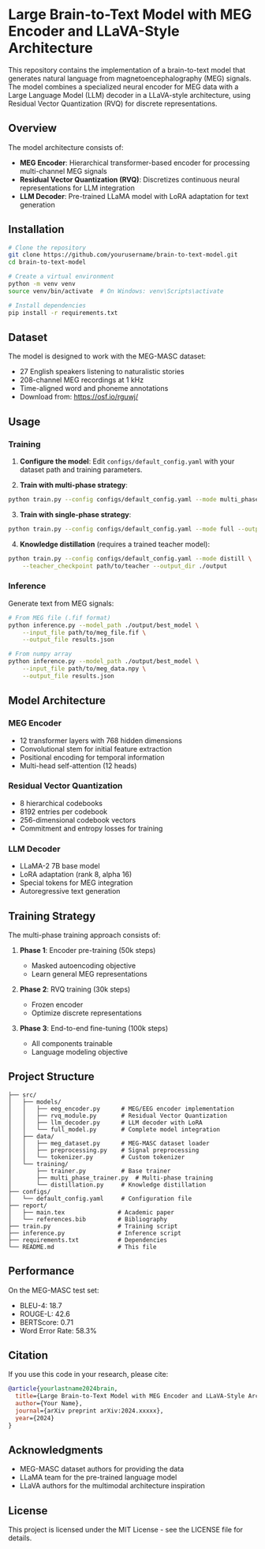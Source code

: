 # Large Brain-to-Text Model with MEG Encoder and LLaVA-Style Architecture

This repository contains the implementation of a brain-to-text model that generates natural language from magnetoencephalography (MEG) signals. The model combines a specialized neural encoder for MEG data with a Large Language Model (LLM) decoder in a LLaVA-style architecture, using Residual Vector Quantization (RVQ) for discrete representations.

## Overview

The model architecture consists of:
- **MEG Encoder**: Hierarchical transformer-based encoder for processing multi-channel MEG signals
- **Residual Vector Quantization (RVQ)**: Discretizes continuous neural representations for LLM integration
- **LLM Decoder**: Pre-trained LLaMA model with LoRA adaptation for text generation

## Installation

```bash
# Clone the repository
git clone https://github.com/yourusername/brain-to-text-model.git
cd brain-to-text-model

# Create a virtual environment
python -m venv venv
source venv/bin/activate  # On Windows: venv\Scripts\activate

# Install dependencies
pip install -r requirements.txt
```

## Dataset

The model is designed to work with the MEG-MASC dataset:
- 27 English speakers listening to naturalistic stories
- 208-channel MEG recordings at 1 kHz
- Time-aligned word and phoneme annotations
- Download from: https://osf.io/rguwj/

## Usage

### Training

1. **Configure the model**: Edit `configs/default_config.yaml` with your dataset path and training parameters.

2. **Train with multi-phase strategy**:
```bash
python train.py --config configs/default_config.yaml --mode multi_phase --output_dir ./output
```

3. **Train with single-phase strategy**:
```bash
python train.py --config configs/default_config.yaml --mode full --output_dir ./output
```

4. **Knowledge distillation** (requires a trained teacher model):
```bash
python train.py --config configs/default_config.yaml --mode distill \
    --teacher_checkpoint path/to/teacher --output_dir ./output
```

### Inference

Generate text from MEG signals:

```bash
# From MEG file (.fif format)
python inference.py --model_path ./output/best_model \
    --input_file path/to/meg_file.fif \
    --output_file results.json

# From numpy array
python inference.py --model_path ./output/best_model \
    --input_file path/to/meg_data.npy \
    --output_file results.json
```

## Model Architecture

### MEG Encoder
- 12 transformer layers with 768 hidden dimensions
- Convolutional stem for initial feature extraction
- Positional encoding for temporal information
- Multi-head self-attention (12 heads)

### Residual Vector Quantization
- 8 hierarchical codebooks
- 8192 entries per codebook
- 256-dimensional codebook vectors
- Commitment and entropy losses for training

### LLM Decoder
- LLaMA-2 7B base model
- LoRA adaptation (rank 8, alpha 16)
- Special tokens for MEG integration
- Autoregressive text generation

## Training Strategy

The multi-phase training approach consists of:

1. **Phase 1**: Encoder pre-training (50k steps)
   - Masked autoencoding objective
   - Learn general MEG representations

2. **Phase 2**: RVQ training (30k steps)
   - Frozen encoder
   - Optimize discrete representations

3. **Phase 3**: End-to-end fine-tuning (100k steps)
   - All components trainable
   - Language modeling objective

## Project Structure

```
├── src/
│   ├── models/
│   │   ├── eeg_encoder.py      # MEG/EEG encoder implementation
│   │   ├── rvq_module.py       # Residual Vector Quantization
│   │   ├── llm_decoder.py      # LLM decoder with LoRA
│   │   └── full_model.py       # Complete model integration
│   ├── data/
│   │   ├── meg_dataset.py      # MEG-MASC dataset loader
│   │   ├── preprocessing.py    # Signal preprocessing
│   │   └── tokenizer.py        # Custom tokenizer
│   └── training/
│       ├── trainer.py          # Base trainer
│       ├── multi_phase_trainer.py  # Multi-phase training
│       └── distillation.py     # Knowledge distillation
├── configs/
│   └── default_config.yaml     # Configuration file
├── report/
│   ├── main.tex               # Academic paper
│   └── references.bib         # Bibliography
├── train.py                   # Training script
├── inference.py               # Inference script
├── requirements.txt           # Dependencies
└── README.md                  # This file
```

## Performance

On the MEG-MASC test set:
- BLEU-4: 18.7
- ROUGE-L: 42.6
- BERTScore: 0.71
- Word Error Rate: 58.3%

## Citation

If you use this code in your research, please cite:

```bibtex
@article{yourlastname2024brain,
  title={Large Brain-to-Text Model with MEG Encoder and LLaVA-Style Architecture},
  author={Your Name},
  journal={arXiv preprint arXiv:2024.xxxxx},
  year={2024}
}
```

## Acknowledgments

- MEG-MASC dataset authors for providing the data
- LLaMA team for the pre-trained language model
- LLaVA authors for the multimodal architecture inspiration

## License

This project is licensed under the MIT License - see the LICENSE file for details.
